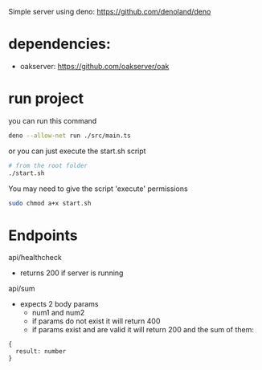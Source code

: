 Simple server using deno: https://github.com/denoland/deno

# dependencies:
- oakserver: https://github.com/oakserver/oak

# run project

you can run this command
```sh
deno --allow-net run ./src/main.ts

```

or you can just execute the start.sh script
```sh
# from the root folder
./start.sh
```

You may need to give the script 'execute' permissions
```sh
sudo chmod a+x start.sh
```

# Endpoints
api/healthcheck
- returns 200 if server is running

api/sum
- expects 2 body params
  - num1 and num2
  - if params do not exist it will return 400
  - if params exist and are valid it will return 200 and the sum of them:

```
{
  result: number
}
```
